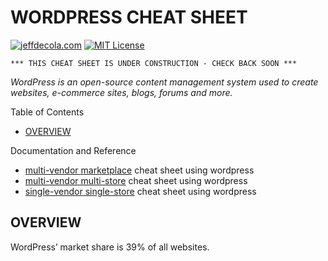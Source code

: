 # WORDPRESS CHEAT SHEET

[![jeffdecola.com](https://img.shields.io/badge/website-jeffdecola.com-blue)](https://jeffdecola.com)
[![MIT License](https://img.shields.io/:license-mit-blue.svg)](https://jeffdecola.mit-license.org)

```text
*** THIS CHEAT SHEET IS UNDER CONSTRUCTION - CHECK BACK SOON ***
```

_WordPress is an open-source content management system used to create
websites, e-commerce sites, blogs, forums and more._

Table of Contents

* [OVERVIEW](https://github.com/JeffDeCola/my-cheat-sheets/tree/master/software/service-architectures/software-as-a-service/content-management/wordpress-cheat-sheet#overview)

Documentation and Reference

* [multi-vendor marketplace](https://github.com/JeffDeCola/my-cheat-sheets/tree/master/software/service-architectures/software-as-a-service/content-management/multi-vendor-marketplace-cheat-sheet)
cheat sheet using wordpress
* [multi-vendor multi-store](https://github.com/JeffDeCola/my-cheat-sheets/tree/master/software/service-architectures/software-as-a-service/content-management/multi-vendor-multi-store-cheat-sheet)
cheat sheet  using wordpress
* [single-vendor single-store](https://github.com/JeffDeCola/my-cheat-sheets/tree/master/software/service-architectures/software-as-a-service/content-management/single-vendor-single-store-cheat-sheet)
cheat sheet  using wordpress

## OVERVIEW

WordPress’ market share is 39% of all websites.
